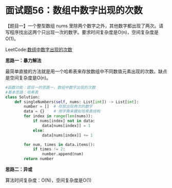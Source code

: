 # 面试题56：数组中数字出现的次数

【题目一】一个整型数组 nums 里除两个数字之外，其他数字都出现了两次。请写程序找出这两个只出现一次的数字。要求时间复杂度是O(n)，空间复杂度是O(1)。



LeetCode:[数组中数字出现的次数](https://leetcode-cn.com/problems/shu-zu-zhong-shu-zi-chu-xian-de-ci-shu-lcof/)



**思路一：暴力解法**

最简单直接的方法就是用一个哈希表来存放数组中不同数值元素出现的次数。缺点是空间复杂度是O(n)。

```Python
#函数功能：题目一的思路一，数组中数字出现的次数
#基本思路：哈希表
class Solution:
    def singleNumbers(self, nums: List[int]) -> List[int]:
        number = []  # 存放出现两次的数字
        data = {}    # 用字典来模拟哈希表结构
        for index in range(len(nums)):
            if nums[index] not in data:
                data[nums[index]] = 1
            else:
                data[nums[index]] += 1

        for num, times in data.items():
            if times != 2:
                number.append(num)
        return number
```



**思路二：异或**

算法时间复杂度：O(N)，空间复杂度是O(1)

```python

```


